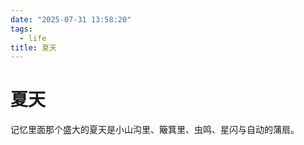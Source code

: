 ```yaml
---
date: "2025-07-31 13:58:20"
tags:
  - life
title: 夏天
---
```


# 夏天

记忆里面那个盛大的夏天是小山沟里、簸箕里、虫鸣、星闪与自动的蒲扇。
